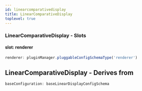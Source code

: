 ```yaml
---
id: linearcomparativedisplay
title: LinearComparativeDisplay
toplevel: true
---
```







### LinearComparativeDisplay - Slots
#### slot: renderer



```js
renderer: pluginManager.pluggableConfigSchemaType('renderer')
```


## LinearComparativeDisplay - Derives from




```js
baseConfiguration: baseLinearDisplayConfigSchema
```

 
